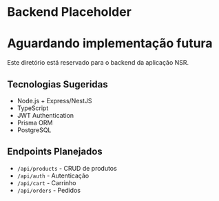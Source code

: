 # Backend Placeholder
# Aguardando implementação futura

Este diretório está reservado para o backend da aplicação NSR.

## Tecnologias Sugeridas
- Node.js + Express/NestJS
- TypeScript
- JWT Authentication
- Prisma ORM
- PostgreSQL

## Endpoints Planejados
- `/api/products` - CRUD de produtos
- `/api/auth` - Autenticação
- `/api/cart` - Carrinho
- `/api/orders` - Pedidos
